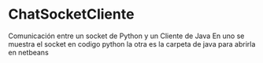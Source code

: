 # ChatSocketCliente
Comunicación entre un socket de Python y un Cliente de Java
En uno se muestra el socket en codigo python
la otra es la carpeta de java para abrirla en netbeans
